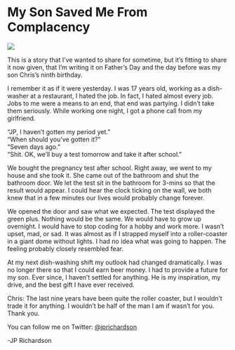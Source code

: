 <!--
id: 724492913
link: http://loudjet.com/a/my-son-saved-me-from-complacency
slug: my-son-saved-me-from-complacency
date: Tue Jun 22 2010 01:13:00 GMT-0500 (CDT)
publish: 2010-06-022
tags: 
-->


My Son Saved Me From Complacency
================================

![](http://media.tumblr.com/tumblr_l4cpenPqde1qzbc4f.jpg)

This is a story that I’ve wanted to share for sometime, but it’s fitting
to share it now given, that I’m writing it on Father’s Day and the day
before was my son Chris’s ninth birthday.

I remember it as if it were yesterday. I was 17 years old, working as a
dish-washer at a restaurant, I hated the job. In fact, I hated almost
every job. Jobs to me were a means to an end, that end was partying. I
didn’t take them seriously. While working one night, I got a phone call
from my girlfriend.

“JP, I haven’t gotten my period yet.”  \
“When should you’ve gotten it?”\
“Seven days ago.”\
“Shit. OK, we’ll buy a test tomorrow and take it after school.”

We bought the pregnancy test after school. Right away, we went to my
house and she took it. She came out of the bathroom and shut the
bathroom door. We let the test sit in the bathroom for 3-mins so that
the result would appear. I could hear the clock ticking on the wall, we
both knew that in a few minutes our lives would probably change forever.

We opened the door and saw what we expected. The test displayed the
green plus. Nothing would be the same. We would have to grow up
overnight. I would have to stop coding for a hobby and work more. I
wasn’t upset, mad, or sad. It was almost as if I strapped myself into a
roller-coaster in a giant dome without lights. I had no idea what was
going to happen. The feeling probably closely resembled fear.

At my next dish-washing shift my outlook had changed dramatically. I was
no longer there so that I could earn beer money. I had to provide a
future for my son. Ever since, I haven’t settled for anything. He is my
inspiration, my drive, and the best gift I have ever received.

Chris: The last nine years have been quite the roller coaster, but I
wouldn’t trade it for anything. I wouldn’t be half of the man I am if
wasn’t for you. Thank you.

You can follow me on Twitter:
[@jprichardson](http://twitter.com/jprichardson)

-JP Richardson

